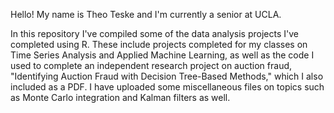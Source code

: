 Hello! My name is Theo Teske and I'm currently a senior at UCLA.

In this repository I've compiled some of the data analysis projects I've completed using R. These include projects completed for my classes on Time Series Analysis and Applied Machine Learning, as well as the code I used to complete an independent research project on auction fraud, "Identifying Auction Fraud with Decision Tree-Based Methods," which I also included as a PDF. I have uploaded some miscellaneous files on topics such as Monte Carlo integration and Kalman filters as well.
